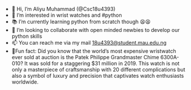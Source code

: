 - 👋 Hi, I’m Aliyu Muhammad (@Csc18u4393) 
- 👀 I’m interested in wrist watches  and #python
- 📚 I’m currently learning python from scratch though 😫😫
- 💞️ I’m looking to collaborate with open minded newbies to develop our python skills
- 📫 You can reach me via my mail 18u4393@student.mau.edu.ng
- 🤪Fun fact: Did you know that the world’s most expensive wristwatch ever sold at auction is the Patek Philippe Grandmaster Chime 6300A-010? It was sold for a staggering $31 million in 2019. This watch is not only a masterpiece of craftsmanship with 20 different complications but also a symbol of luxury and precision that captivates watch enthusiasts worldwide.

<!---
Csc18u4393/Csc18u4393 is a ✨ special ✨ repository because its `README.md` (this file) appears on your GitHub profile.
You can click the Preview link to take a look at your changes.
--->
